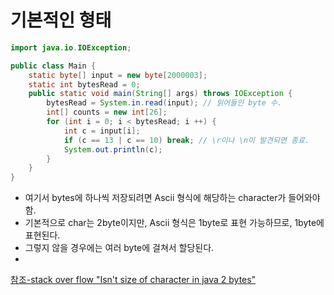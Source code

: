 # 기본적인 형태
```java
import java.io.IOException;

public class Main {
    static byte[] input = new byte[2000003];
    static int bytesRead = 0;
    public static void main(String[] args) throws IOException {
        bytesRead = System.in.read(input); // 읽어들인 byte 수.
        int[] counts = new int[26];
        for (int i = 0; i < bytesRead; i ++) {
            int c = input[i];
            if (c == 13 | c == 10) break; // \r이나 \n이 발견되면 종료.
            System.out.println(c);
        }
    }
}
```
- 여기서 bytes에 하나씩 저장되려면 Ascii 형식에 해당하는 character가 들어와야함.
- 기본적으로 char는 2byte이지만, Ascii 형식은 1byte로 표현 가능하므로, 1byte에 표현된다.
- 그렇지 않을 경우에는 여러 byte에 걸쳐서 할당된다.
- 
[참조-stack over flow "Isn't size of character in java 2 bytes"](https://stackoverflow.com/questions/5078314/isnt-the-size-of-character-in-java-2-bytes)